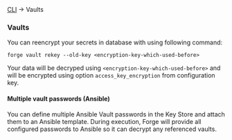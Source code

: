 <div class="breadcrumbs">
    <a href="/administration-guide/runners">CLI</a>
    → Vaults
</div>

### Vaults

You can reencrypt your secrets in database with using following command:

```
forge vault rekey --old-key <encryption-key-which-used-before>
```

Your data will be decryped using `<encryption-key-which-used-before>` and will be encrypted using option `access_key_encryption` from configuration key.

#### Multiple vault passwords (Ansible)

You can define multiple Ansible Vault passwords in the Key Store and attach them to an Ansible template. During execution, Forge will provide all configured passwords to Ansible so it can decrypt any referenced vaults.

